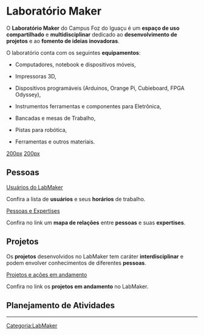 # Laboratório Maker

O **Laboratório Maker** do Campus Foz do Iguaçu é um **espaço de uso compartilhado** e **multidisciplinar** dedicado ao **desenvolvimento de projetos** e ao **fomento de ideias inovadoras**.

O laboratório conta com os seguintes **equipamentos**:

- Computadores, notebook e dispositivos móveis,
- Impressoras 3D,
- Dispositivos programáveis (Arduinos, Orange Pi, Cubieboard, FPGA Odyssey),
- Instrumentos ferramentas e componentes para Eletrônica,
- Bancadas e mesas de Trabalho,
- Pistas para robótica,
- Ferramentas e outros materiais.

<a href="Arquivo:LabMaker2.jpg" class="wikilink" title="200px">200px</a> <a href="Arquivo:LabMaker3.jpg" class="wikilink" title="200px">200px</a>

## Pessoas

<a href="Usuarios_do_LabMaker" class="wikilink" title="Usuários do LabMaker">Usuários do LabMaker</a>  
Confira a lista de **usuários** e seus **horários** de trabalho.

<!-- -->

[Pessoas e Expertises](https://cmapscloud.ihmc.us:443/rid=1VV03G6PC-21DN37J-598/Espertises.cmap)  
Confira no link um **mapa de relações** entre **pessoas** e suas **expertises**.

## Projetos

Os **projetos** desenvolvidos no LabMaker tem caráter **interdisciplinar** e podem envolver conhecimentos de diferentes **pessoas**.

<a href="Projetos_LabMaker" class="wikilink" title="Projetos e ações em andamento">Projetos e ações em andamento</a>  
Confira no link os **projetos em andamento** no LabMaker.

## Planejamento de Atividades

------------------------------------------------------------------------

<a href="Categoria:LabMaker" class="wikilink" title="Categoria:LabMaker">Categoria:LabMaker</a>
